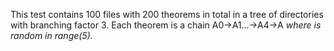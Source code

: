 This test contains 100 files with 200 theorems in total in a tree of directories with branching factor 3.
Each theorem is a chain A0->A1...->A4->A<i> where <i> is random in range(5).
